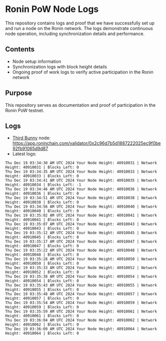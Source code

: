 # Ronin PoW Node Logs

This repository contains logs and proof that we have successfully set up and run a node on the Ronin network. The logs demonstrate continuous node operation, including synchronization details and performance.

## Contents

- Node setup information
- Synchronization logs with block height details
- Ongoing proof of work logs to verify active participation in the Ronin network

## Purpose

This repository serves as documentation and proof of participation in the Ronin PoW testnet.

## Logs

- [Third Bunny](https://thirdbunny.xyz/) node: https://app.roninchain.com/validator/0x2c96d7b5d1887222025ec9f0be92fb91065d9d87
- Latest logs:
```
Thu Dec 19 03:34:30 AM UTC 2024 Your Node Height: 40910031 | Network Height: 40910031 | Blocks Left: 0
Thu Dec 19 03:34:35 AM UTC 2024 Your Node Height: 40910033 | Network Height: 40910033 | Blocks Left: 0
Thu Dec 19 03:34:41 AM UTC 2024 Your Node Height: 40910035 | Network Height: 40910034 | Blocks Left: -1
Thu Dec 19 03:34:46 AM UTC 2024 Your Node Height: 40910036 | Network Height: 40910036 | Blocks Left: 0
Thu Dec 19 03:34:51 AM UTC 2024 Your Node Height: 40910038 | Network Height: 40910038 | Blocks Left: 0
Thu Dec 19 03:34:56 AM UTC 2024 Your Node Height: 40910040 | Network Height: 40910040 | Blocks Left: 0
Thu Dec 19 03:35:02 AM UTC 2024 Your Node Height: 40910041 | Network Height: 40910041 | Blocks Left: 0
Thu Dec 19 03:35:07 AM UTC 2024 Your Node Height: 40910043 | Network Height: 40910043 | Blocks Left: 0
Thu Dec 19 03:35:12 AM UTC 2024 Your Node Height: 40910045 | Network Height: 40910045 | Blocks Left: 0
Thu Dec 19 03:35:17 AM UTC 2024 Your Node Height: 40910047 | Network Height: 40910047 | Blocks Left: 0
Thu Dec 19 03:35:22 AM UTC 2024 Your Node Height: 40910048 | Network Height: 40910048 | Blocks Left: 0
Thu Dec 19 03:35:28 AM UTC 2024 Your Node Height: 40910050 | Network Height: 40910050 | Blocks Left: 0
Thu Dec 19 03:35:33 AM UTC 2024 Your Node Height: 40910052 | Network Height: 40910052 | Blocks Left: 0
Thu Dec 19 03:35:38 AM UTC 2024 Your Node Height: 40910054 | Network Height: 40910054 | Blocks Left: 0
Thu Dec 19 03:35:43 AM UTC 2024 Your Node Height: 40910055 | Network Height: 40910055 | Blocks Left: 0
Thu Dec 19 03:35:48 AM UTC 2024 Your Node Height: 40910057 | Network Height: 40910057 | Blocks Left: 0
Thu Dec 19 03:35:54 AM UTC 2024 Your Node Height: 40910059 | Network Height: 40910059 | Blocks Left: 0
Thu Dec 19 03:35:59 AM UTC 2024 Your Node Height: 40910061 | Network Height: 40910061 | Blocks Left: 0
Thu Dec 19 03:36:04 AM UTC 2024 Your Node Height: 40910062 | Network Height: 40910062 | Blocks Left: 0
Thu Dec 19 03:36:09 AM UTC 2024 Your Node Height: 40910064 | Network Height: 40910064 | Blocks Left: 0
```
